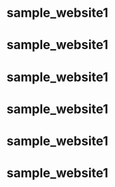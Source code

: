 # sample_website1
# sample_website1
# sample_website1
# sample_website1
# sample_website1
# sample_website1
